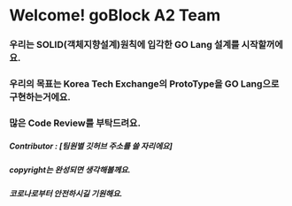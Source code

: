 # Welcome! goBlock A2 Team

### 우리는 SOLID(객체지향설계)원칙에 입각한 GO Lang 설계를 시작할꺼에요.
### 우리의 목표는 Korea Tech Exchange의 ProtoType을 GO Lang으로 구현하는거에요.
### 많은 Code Review를 부탁드려요.

##### Contributor : [팀원별 깃허브 주소를 쓸 자리에요]

##### copyright는 완성되면 생각해볼께요.
##### 코로나로부터 안전하시길 기원해요.
